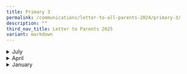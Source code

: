 ```yaml
---
title: Primary 3
permalink: /communications/letter-to-all-parents-2024/primary-3/
description: ""
third_nav_title: Letter to Parents 2025
variant: markdown
---
```

<details>
  <summary>July</summary>
<ul>
	<li>
		<a href="/files/2024%20Letter%20to%20Parents/Primary%203/8_July_P3_Assessment.pdf">Assessment for Primary 3</a><font size="2"> (8 July 2024)</font>
	</li>
		<li>
		<a href="/files/2024%20Letter%20to%20Parents/Letter%20to%20all%20Parents/10_July_Serve_to_Lead.pdf">Dance of the Nation Training Programme</a><font size="2"> (10 July 2024)</font>
	</li>
	</ul>
</details>
<details>
  <summary>April</summary>
<ul>
	<li>
		<a href="/files/2024%20Letter%20to%20Parents/Letter%20to%20all%20Parents/1_April_P3_P6_Peer_Support_Leaders_Meeting_2024.pdf">P3-P6 Peer Support Leaders Meeting 2024</a><font size="2"> (1 April 2024)</font>
	</li>
	<li>
		<a href="/files/2024%20Letter%20to%20Parents/Letter%20to%20all%20Parents/19_April_P3_SOSU.pdf">P3 Step Out Step Up Learning Week 2024</a><font size="2"> (19 April 2024)</font>
	</li>
	</ul>
</details>
<details>
  <summary>January</summary>
<ul>
	<li>
		<a href="/files/2024%20Letter%20to%20Parents/Letter%20to%20all%20Parents/MOE_Centrally_8_Jan.pdf">MOE's Centrally Provisioned Digital Tools</a><font size="2"> (8 January 2024)</font>
	</li>
		<li>
		<a href="/files/2024%20Letter%20to%20Parents/Letter%20to%20all%20Parents/Use_of_ICT_in_Learning_10_Jan.pdf">Primary 2 to Primary 6 Use of ICT for Learning and Cyber Wellness</a><font size="2"> (10 January 2024)</font>
	</li>
	<li>
		<a href="/files/2024%20Letter%20to%20Parents/Primary%203/P3_Public_Speaking_22_Jan.pdf">English Enrichment Programme: Public Speaking for Primary 3</a><font size="2"> (22 January 2024)</font>
	</li>
	<li>
		<a href="/files/2024%20Letter%20to%20Parents/Primary%204/P4_English_Public_speaking_22_Jan.pdf">Beginner Conversational Chinese/Malay Language (CCM) Module for P3 Students</a><font size="2"> (24 January 2024)</font>
	</li>
	</ul>
</details>